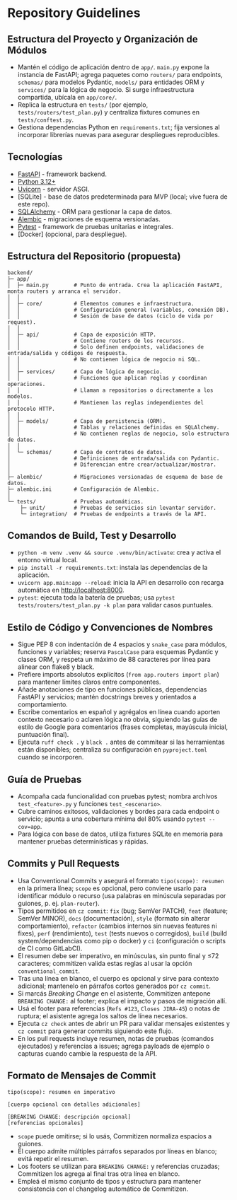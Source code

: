 # Repository Guidelines

## Estructura del Proyecto y Organización de Módulos

- Mantén el código de aplicación dentro de `app/`. `main.py` expone la instancia de FastAPI; agrega paquetes como `routers/` para endpoints, `schemas/` para modelos Pydantic, `models/` para entidades ORM y `services/` para la lógica de negocio. Si surge infraestructura compartida, ubícala en `app/core/`.
- Replica la estructura en `tests/` (por ejemplo, `tests/routers/test_plan.py`) y centraliza fixtures comunes en `tests/conftest.py`.
- Gestiona dependencias Python en `requirements.txt`; fija versiones al incorporar librerías nuevas para asegurar despliegues reproducibles.

## Tecnologías

- [FastAPI](https://fastapi.tiangolo.com/) - framework backend.
- [Python 3.12+](https://www.python.org/)
- [Uvicorn](https://www.uvicorn.org/) - servidor ASGI.
- [SQLite] - base de datos predeterminada para MVP (local; vive fuera de este repo).
- [SQLAlchemy](https://www.sqlalchemy.org/) - ORM para gestionar la capa de datos.
- [Alembic](https://alembic.sqlalchemy.org/) - migraciones de esquema versionadas.
- [Pytest](https://docs.pytest.org/) - framework de pruebas unitarias e integrales.
- [Docker] (opcional, para despliegue).

## Estructura del Repositorio (propuesta)

```text
backend/
├─ app/
│  ├─ main.py        # Punto de entrada. Crea la aplicación FastAPI, monta routers y arranca el servidor.
│  │
│  ├─ core/          # Elementos comunes e infraestructura.
│  │                 # Configuración general (variables, conexión DB).
│  │                 # Sesión de base de datos (ciclo de vida por request).
│  │
│  ├─ api/           # Capa de exposición HTTP.
│  │                 # Contiene routers de los recursos.
│  │                 # Solo definen endpoints, validaciones de entrada/salida y códigos de respuesta.
│  │                 # No contienen lógica de negocio ni SQL.
│  │
│  ├─ services/      # Capa de lógica de negocio.
│  │                 # Funciones que aplican reglas y coordinan operaciones.
│  │                 # Llaman a repositorios o directamente a los modelos.
│  │                 # Mantienen las reglas independientes del protocolo HTTP.
│  │
│  ├─ models/        # Capa de persistencia (ORM).
│  │                 # Tablas y relaciones definidas en SQLAlchemy.
│  │                 # No contienen reglas de negocio, solo estructura de datos.
│  │
│  └─ schemas/       # Capa de contratos de datos.
│                    # Definiciones de entrada/salida con Pydantic.
│                    # Diferencian entre crear/actualizar/mostrar.
│
├─ alembic/          # Migraciones versionadas de esquema de base de datos.
├─ alembic.ini       # Configuración de Alembic.
│
└─ tests/            # Pruebas automáticas.
    ├─ unit/         # Pruebas de servicios sin levantar servidor.
    └─ integration/  # Pruebas de endpoints a través de la API.
```

## Comandos de Build, Test y Desarrollo

- `python -m venv .venv && source .venv/bin/activate`: crea y activa el entorno virtual local.
- `pip install -r requirements.txt`: instala las dependencias de la aplicación.
- `uvicorn app.main:app --reload`: inicia la API en desarrollo con recarga automática en <http://localhost:8000>.
- `pytest`: ejecuta toda la batería de pruebas; usa `pytest tests/routers/test_plan.py -k plan` para validar casos puntuales.

## Estilo de Código y Convenciones de Nombres

- Sigue PEP 8 con indentación de 4 espacios y `snake_case` para módulos, funciones y variables; reserva `PascalCase` para esquemas Pydantic y clases ORM, y respeta un máximo de 88 caracteres por línea para alinear con flake8 y black.
- Prefiere imports absolutos explícitos (`from app.routers import plan`) para mantener límites claros entre componentes.
- Añade anotaciones de tipo en funciones públicas, dependencias FastAPI y servicios; mantén docstrings breves y orientados a comportamiento.
- Escribe comentarios en español y agrégalos en línea cuando aporten contexto necesario o aclaren lógica no obvia, siguiendo las guías de estilo de Google para comentarios (frases completas, mayúscula inicial, puntuación final).
- Ejecuta `ruff check .` y `black .` antes de commitear si las herramientas están disponibles; centraliza su configuración en `pyproject.toml` cuando se incorporen.

## Guía de Pruebas

- Acompaña cada funcionalidad con pruebas pytest; nombra archivos `test_<feature>.py` y funciones `test_<escenario>`.
- Cubre caminos exitosos, validaciones y bordes para cada endpoint o servicio; apunta a una cobertura mínima del 80% usando `pytest --cov=app`.
- Para lógica con base de datos, utiliza fixtures SQLite en memoria para mantener pruebas determinísticas y rápidas.

## Commits y Pull Requests

- Usa Conventional Commits y asegurá el formato `tipo(scope): resumen` en la primera línea; `scope` es opcional, pero conviene usarlo para identificar módulo o recurso (usa palabras en minúscula separadas por guiones, p. ej. `plan-router`).
- Tipos permitidos en `cz commit`: `fix` (bug; SemVer PATCH), `feat` (feature; SemVer MINOR), `docs` (documentación), `style` (formato sin alterar comportamiento), `refactor` (cambios internos sin nuevas features ni fixes), `perf` (rendimiento), `test` (tests nuevos o corregidos), `build` (build system/dependencias como pip o docker) y `ci` (configuración o scripts de CI como GitLabCI).
- El resumen debe ser imperativo, en minúsculas, sin punto final y ≤72 caracteres; commitizen valida estas reglas al usar la opción `conventional_commit`.
- Tras una línea en blanco, el cuerpo es opcional y sirve para contexto adicional; mantenelo en párrafos cortos generados por `cz commit`.
- Si marcás *Breaking Change* en el asistente, Commitizen antepone `BREAKING CHANGE:` al footer; explica el impacto y pasos de migración allí.
- Usá el footer para referencias (`Refs #123`, `Closes JIRA-45`) o notas de ruptura; el asistente agrega los saltos de línea necesarios.
- Ejecuta `cz check` antes de abrir un PR para validar mensajes existentes y `cz commit` para generar commits siguiendo este flujo.
- En los pull requests incluye resumen, notas de pruebas (comandos ejecutados) y referencias a issues; agrega payloads de ejemplo o capturas cuando cambie la respuesta de la API.

## Formato de Mensajes de Commit

```textplain
tipo(scope): resumen en imperativo

[cuerpo opcional con detalles adicionales]

[BREAKING CHANGE: descripción opcional]
[referencias opcionales]
```

- `scope` puede omitirse; si lo usás, Commitizen normaliza espacios a guiones.
- El cuerpo admite múltiples párrafos separados por líneas en blanco; evitá repetir el resumen.
- Los footers se utilizan para `BREAKING CHANGE:` y referencias cruzadas; Commitizen los agrega al final tras otra línea en blanco.
- Empleá el mismo conjunto de tipos y estructura para mantener consistencia con el changelog automático de Commitizen.
